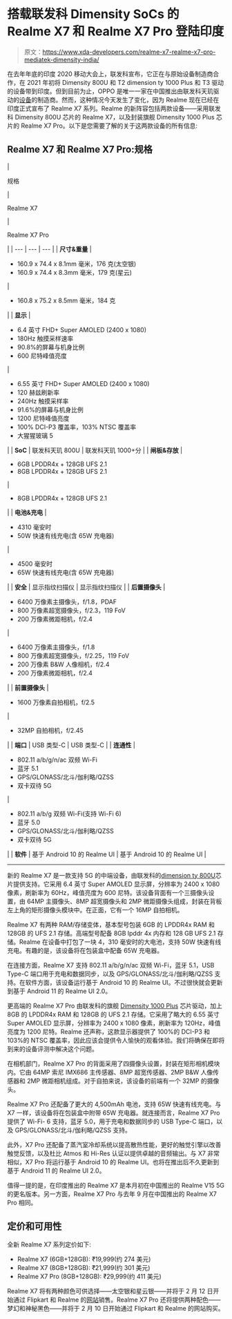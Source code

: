 # 搭载联发科 Dimensity SoCs 的 Realme X7 和 Realme X7 Pro 登陆印度

> 原文：<https://www.xda-developers.com/realme-x7-realme-x7-pro-mediatek-dimensity-india/>

在去年年底的印度 2020 移动大会上，联发科宣布，它正在与原始设备制造商合作，在 2021 年初将 Dimensity 800U 和 T2 dimension ty 1000 Plus 和 T3 驱动的设备带到印度。但到目前为止，OPPO 是唯一一家在中国推出由联发科天玑驱动的[设备](https://www.xda-developers.com/oppo-reno-5-pro-5g-enco-x-tws-earbuds-india-launch/)的制造商。然而，这种情况今天发生了变化，因为 Realme 现在已经在印度正式宣布了 Realme X7 系列。Realme 的新阵容包括两款设备——采用联发科 Dimensity 800U 芯片的 Realme X7，以及封装旗舰 Dimensity 1000 Plus 芯片的 Realme X7 Pro。以下是您需要了解的关于这两款设备的所有信息:

## Realme X7 和 Realme X7 Pro:规格

| 

规格

 | 

Realme X7

 | 

Realme X7 Pro

 |
| --- | --- | --- |
| **尺寸&重量** | 

*   160.9 x 74.4 x 8.1mm 毫米，176 克(太空银)
*   160.9 x 74.4 x 8.3mm 毫米，179 克(星云)

 | 

*   160.8 x 75.2 x 8.5mm 毫米，184 克

 |
| **显示** | 

*   6.4 英寸 FHD+ Super AMOLED (2400 x 1080)
*   180Hz 触摸采样速率
*   90.8%的屏幕与机身比例
*   600 尼特峰值亮度

 | 

*   6.55 英寸 FHD+ Super AMOLED (2400 x 1080)
*   120 赫兹刷新率
*   240Hz 触摸采样率
*   91.6%的屏幕与机身比例
*   1200 尼特峰值亮度
*   100% DCI-P3 覆盖率，103% NTSC 覆盖率
*   大猩猩玻璃 5

 |
| **SoC** | 联发科天玑 800U | 联发科天玑 1000+分 |
| **闸板&存放** | 

*   6GB LPDDR4x + 128GB UFS 2.1
*   8GB LPDDR4x + 128GB UFS 2.1

 | 

*   8GB LPDDR4x + 128GB UFS 2.1

 |
| **电池&充电** | 

*   4310 毫安时
*   50W 快速有线充电(含 65W 充电器)

 | 

*   4500 毫安时
*   65W 快速有线充电(含 65W 充电器)

 |
| **安全** | 显示指纹扫描仪 | 显示指纹扫描仪 |
| **后置摄像头** | 

*   6400 万像素主摄像头，f/1.8，PDAF
*   800 万像素超宽摄像头，f/2.3，119 FoV
*   200 万像素微距相机，f/2.4

 | 

*   6400 万像素主摄像头，f/1.8
*   800 万像素超宽摄像头，f/2.25，119 FoV
*   200 万像素 B&W 人像相机，f/2.4
*   200 万像素微距相机，f/2.4

 |
| **前置摄像头** | 

*   1600 万像素自拍相机，f/2.5

 | 

*   32MP 自拍相机，f/2.45

 |
| **端口** | USB 类型-C | USB 类型-C |
| **连通性** | 

*   802.11 a/b/g/n/ac 双频 Wi-Fi
*   蓝牙 5.1
*   GPS/GLONASS/北斗/伽利略/QZSS
*   双卡双待 5G

 | 

*   802.11 a/b/g 双频 Wi-Fi(支持 Wi-Fi 6)
*   蓝牙 5.0
*   GPS/GLONASS/北斗/伽利略/QZSS
*   双卡双待 5G

 |
| **软件** | 基于 Android 10 的 Realme UI | 基于 Android 10 的 Realme UI |

* * *

新的 Realme X7 是一款支持 5G 的中端设备，由联发科的[dimension ty 800U](https://www.xda-developers.com/tag/mediatek-dimensity-800u/)芯片提供支持。它采用 6.4 英寸 Super AMOLED 显示屏，分辨率为 2400 x 1080 像素，刷新率为 60Hz，峰值亮度为 600 尼特。该设备背面有一个三摄像头设置，由 64MP 主摄像头、8MP 超宽摄像头和 2MP 微距摄像头组成，封装在背板左上角的矩形摄像头模块中。在正面，它有一个 16MP 自拍相机。

Realme X7 有两种 RAM/存储变体，基本型号包装 6GB 的 LPDDR4x RAM 和 128GB 的 UFS 2.1 存储。高端型号配备 8GB lpddr 4x 内存和 128 GB UFS 2.1 存储。Realme 在设备中打包了一块 4，310 毫安时的大电池，支持 50W 快速有线充电。有趣的是，该设备将在包装盒中配备 65W 充电器。

在连接方面，Realme X7 支持 802.11 a/b/g/n/ac 双频 Wi-Fi，蓝牙 5.1，USB Type-C 端口用于充电和数据同步，以及 GPS/GLONASS/北斗/伽利略/QZSS 支持。在软件方面，该设备运行基于 Android 10 的 Realme UI。不过很快就会更新到基于 Android 11 的 Realme UI 2.0。

更高端的 Realme X7 Pro 由联发科的旗舰 [Dimensity 1000 Plus](https://www.xda-developers.com/tag/mediatek-dimensity-1000-plus/) 芯片驱动，加上 8GB 的 LPDDR4x RAM 和 128GB 的 UFS 2.1 存储。它采用了略大的 6.55 英寸 Super AMOLED 显示屏，分辨率为 2400 x 1080 像素，刷新率为 120Hz，峰值亮度为 1200 尼特。Realme 还声称，这款显示器提供了 100%的 DCI-P3 和 103%的 NTSC 覆盖率，因此应该会提供令人愉快的观看体验。我们将确保在即将到来的设备评测中解决这个问题。

在相机部门，Realme X7 Pro 的背面采用了四摄像头设置，封装在矩形相机模块内。它由 64MP 索尼 IMX686 主传感器、8MP 超宽传感器、2MP B&W 人像传感器和 2MP 微距相机组成。对于自拍来说，该设备的前端有一个 32MP 的摄像头。

Realme X7 Pro 还配备了更大的 4,500mAh 电池，支持 65W 快速有线充电。与 X7 一样，该设备将在包装盒中附带 65W 充电器。就连接而言，Realme X7 Pro 提供了 Wi-Fi- 6 支持，蓝牙 5.0，用于充电和数据同步的 USB Type-C 端口，以及 GPS/GLONASS/北斗/伽利略/QZSS 支持。

此外，X7 Pro 还配备了蒸汽室冷却系统以提高散热性能，更好的触觉引擎以改善触觉反馈，以及杜比 Atmos 和 Hi-Res 认证以提供卓越的音频输出。与 X7 非常相似，X7 Pro 将运行基于 Android 10 的 Realme UI。也将在推出后不久更新到基于 Android 11 的 Realme UI 2.0。

值得一提的是，在印度推出的 Realme X7 是本月初在中国推出的 Realme V15 5G 的更名版本。另一方面，Realme X7 Pro 与去年 9 月在中国推出的 Realme X7 Pro 相同。

## 定价和可用性

全新 Realme X7 系列定价如下:

*   Realme X7 (6GB+128GB): ₹19,999(约 274 美元)
*   Realme X7 (8GB+128GB): ₹21,999(约 301 美元)
*   Realme X7 Pro (8GB+128GB): ₹29,999(约 411 美元)

Realme X7 将有两种颜色可供选择——太空银和星云银——并将于 2 月 12 日开始通过 Flipkart 和 Realme 的[网站](https://www.realme.com/in/)销售。Realme X7 Pro 还将提供两种配色——梦幻和神秘黑色——并将于 2 月 10 日开始通过 Flipkart 和 Realme 的网站购买。